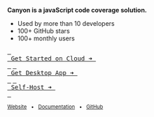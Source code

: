 **Canyon is a javaScript code coverage solution.**

- Used by more than 10 developers
- 100+ GitHub stars
- 100+ monthly users

[<kbd> <br> Get Started on Cloud ➜ <br> </kbd>](https://hoppscotch.io) [<kbd> <br> Get Desktop App ➜ <br> </kbd>](https://hoppscotch.com/download) [<kbd> <br> Self-Host ➜ <br> </kbd>](https://docs.hoppscotch.io/documentation/self-host/getting-started)

<sub>[Website](https://hoppscotch.com) &nbsp; • &nbsp; [Documentation](https://docs.hoppscotch.io) &nbsp; • &nbsp; [GitHub](https://github.com/hoppscotch/hoppscotch)</sub>
